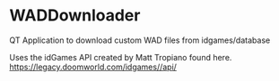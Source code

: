 # WADDownloader
QT Application to download custom WAD files from idgames/database

Uses the idGames API created by Matt Tropiano found here.
https://legacy.doomworld.com/idgames//api/
